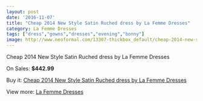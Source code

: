 ```yaml
---
layout: post
date: '2016-11-07'
title: "Cheap 2014 New Style Satin Ruched dress by La Femme Dresses"
category: La Femme Dresses
tags: ["dress","gowns","dresses","evening","bonny"]
image: http://www.neoformal.com/13307-thickbox_default/cheap-2014-new-style-satin-ruched-dress-by-la-femme-dresses.jpg
---
```

Cheap 2014 New Style Satin Ruched dress by La Femme Dresses

On Sales: **$442.99**
<a href="https://www.neoformal.com/en/la-femme-dresses-2014/4629-cheap-2014-new-style-satin-ruched-dress-by-la-femme-dresses.html"><amp-img layout="responsive" width="600" height="600" src="//www.neoformal.com/13307-thickbox_default/cheap-2014-new-style-satin-ruched-dress-by-la-femme-dresses.jpg" alt="Cheap 2014 New Style Satin Ruched dress by La Femme Dresses 0" /></a>
<a href="https://www.neoformal.com/en/la-femme-dresses-2014/4629-cheap-2014-new-style-satin-ruched-dress-by-la-femme-dresses.html"><amp-img layout="responsive" width="600" height="600" src="//www.neoformal.com/13308-thickbox_default/cheap-2014-new-style-satin-ruched-dress-by-la-femme-dresses.jpg" alt="Cheap 2014 New Style Satin Ruched dress by La Femme Dresses 1" /></a>
<a href="https://www.neoformal.com/en/la-femme-dresses-2014/4629-cheap-2014-new-style-satin-ruched-dress-by-la-femme-dresses.html"><amp-img layout="responsive" width="600" height="600" src="//www.neoformal.com/13309-thickbox_default/cheap-2014-new-style-satin-ruched-dress-by-la-femme-dresses.jpg" alt="Cheap 2014 New Style Satin Ruched dress by La Femme Dresses 2" /></a>

Buy it: [Cheap 2014 New Style Satin Ruched dress by La Femme Dresses](https://www.neoformal.com/en/la-femme-dresses-2014/4629-cheap-2014-new-style-satin-ruched-dress-by-la-femme-dresses.html "Cheap 2014 New Style Satin Ruched dress by La Femme Dresses")

View more: [La Femme Dresses](https://www.neoformal.com/en/56-la-femme-dresses-2014 "La Femme Dresses")